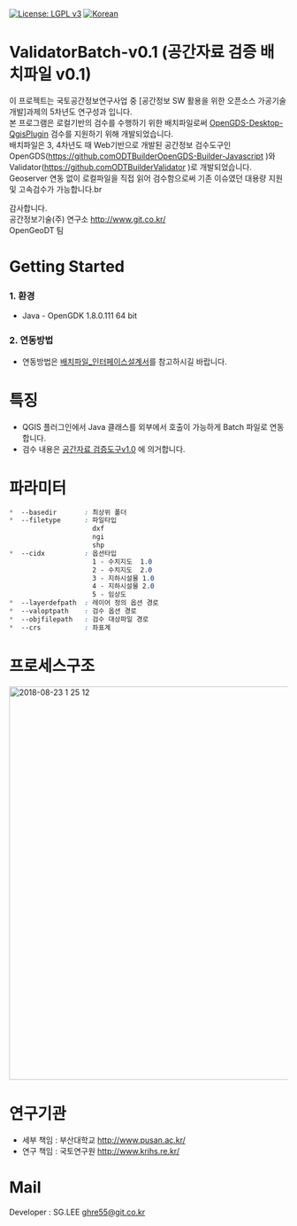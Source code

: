 [![License: LGPL v3](https://img.shields.io/badge/License-LGPL%20v3-blue.svg)](https://www.gnu.org/licenses/lgpl-3.0)
[![Korean](https://img.shields.io/badge/language-Korean-blue.svg)](#korean)


<a name="korean"></a>
ValidatorBatch-v0.1 (공간자료 검증 배치파일 v0.1) 
=======
이 프로젝트는 국토공간정보연구사업 중 [공간정보 SW 활용을 위한 오픈소스 가공기술 개발]과제의 5차년도 연구성과 입니다.<br>
본 프로그램은 로컬기반의 검수를 수행하기 위한 배치파일로써 [OpenGDS-Desktop-QgisPlugin](https://github.com/ODTBuilder/OpenGDS-Desktop-QgisPlugin) 검수를 지원하기 위해 개발되었습니다.<br>
배치파일은 3, 4차년도 때 Web기반으로 개발된 공간정보 검수도구인 OpenGDS(https://github.comODTBuilderOpenGDS-Builder-Javascript )와 Validator(https://github.comODTBuilderValidator )로 개발되었습니다. Geoserver 연동 없이 로컬파일을 직접 읽어 검수함으로써 기존 이슈였던 대용량 지원 및 고속검수가 가능합니다.br


감사합니다.<br>
공간정보기술(주) 연구소 <link>http://www.git.co.kr/<br>
OpenGeoDT 팀



Getting Started
=====
### 1. 환경 ###
- Java - OpenGDK 1.8.0.111 64 bit

### 2. 연동방법 ###
 - 연동방법은 [배치파일_인터페이스설계서](https://github.com/ODTBuilder/ValidatorBatch-v0.1/blob/master/%EB%B0%B0%EC%B9%98%ED%8C%8C%EC%9D%BC_%EC%9D%B8%ED%84%B0%ED%8E%98%EC%9D%B4%EC%8A%A4%EC%84%A4%EA%B3%84%EC%84%9C.docx)를 참고하시길 바랍니다.


특징
=====
- QGIS 플러그인에서 Java 클래스를 외부에서 호출이 가능하게 Batch 파일로 연동합니다. 
- 검수 내용은 [공간자료 검증도구v1.0](https://github.com/ODTBuilder/Validator-v1.0) 에 의거합니다.



파라미터
=====
```css
*  --basedir       : 최상위 폴더
*  --filetype      : 파일타입
                     dxf
                     ngi
                     shp
*  --cidx          : 옵션타입 
                     1 - 수치지도  1.0
                     2 - 수치지도  2.0
                     3 - 지하시설물 1.0
                     4 - 지하시설물 2.0
                     5 - 임상도
*  --layerdefpath  : 레이어 정의 옵션 경로
*  --valoptpath    : 검수 옵션 경로
*  --objfilepath   : 검수 대상파일 경로
*  --crs           : 좌표계
```

프로세스구조
====

<img width="710" alt="2018-08-23 1 25 12" src="https://user-images.githubusercontent.com/13480171/44504711-2e9d2f00-a6d8-11e8-89fc-6371d15ae403.png">

연구기관
=====
- 세부 책임 : 부산대학교 <link>http://www.pusan.ac.kr/<br>
- 연구 책임 : 국토연구원 <link>http://www.krihs.re.kr/


Mail
=====
Developer : SG.LEE
ghre55@git.co.kr
